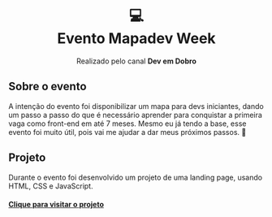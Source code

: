 <h1 align="center">
  💻<br>Evento Mapadev Week
</h1>

<p align="center">Realizado pelo canal <strong>Dev em Dobro</strong></p>

## Sobre o evento

A intenção do evento foi disponibilizar um mapa para devs iniciantes, dando um passo a passo do que é necessário aprender para conquistar a primeira vaga como front-end em até 7 
meses. Mesmo eu já tendo a base, esse evento foi muito útil, pois vai me ajudar a dar meus próximos passos. 🚀

## Projeto

Durante o evento foi desenvolvido um projeto de uma landing page, usando HTML, CSS e JavaScript.

<h4><a href="https://lucasgabriell97.github.io/evento-mapadev-week/">Clique para visitar o projeto</a></h4>
